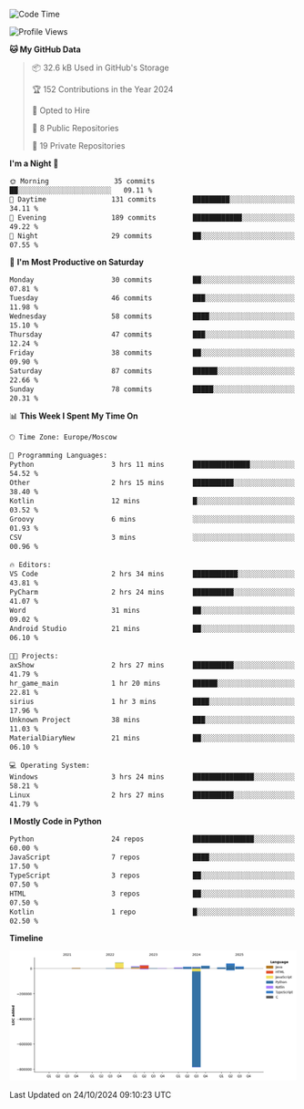 <!--START_SECTION:waka-->
![Code Time](http://img.shields.io/badge/Code%20Time-538%20hrs%205%20mins-blue)

![Profile Views](http://img.shields.io/badge/Profile%20Views-4-blue)

**🐱 My GitHub Data** 

> 📦 32.6 kB Used in GitHub's Storage 
 > 
> 🏆 152 Contributions in the Year 2024
 > 
> 💼 Opted to Hire
 > 
> 📜 8 Public Repositories 
 > 
> 🔑 19 Private Repositories 
 > 
**I'm a Night 🦉** 

```text
🌞 Morning                35 commits          ██░░░░░░░░░░░░░░░░░░░░░░░   09.11 % 
🌆 Daytime                131 commits         █████████░░░░░░░░░░░░░░░░   34.11 % 
🌃 Evening                189 commits         ████████████░░░░░░░░░░░░░   49.22 % 
🌙 Night                  29 commits          ██░░░░░░░░░░░░░░░░░░░░░░░   07.55 % 
```
📅 **I'm Most Productive on Saturday** 

```text
Monday                   30 commits          ██░░░░░░░░░░░░░░░░░░░░░░░   07.81 % 
Tuesday                  46 commits          ███░░░░░░░░░░░░░░░░░░░░░░   11.98 % 
Wednesday                58 commits          ████░░░░░░░░░░░░░░░░░░░░░   15.10 % 
Thursday                 47 commits          ███░░░░░░░░░░░░░░░░░░░░░░   12.24 % 
Friday                   38 commits          ██░░░░░░░░░░░░░░░░░░░░░░░   09.90 % 
Saturday                 87 commits          ██████░░░░░░░░░░░░░░░░░░░   22.66 % 
Sunday                   78 commits          █████░░░░░░░░░░░░░░░░░░░░   20.31 % 
```


📊 **This Week I Spent My Time On** 

```text
🕑︎ Time Zone: Europe/Moscow

💬 Programming Languages: 
Python                   3 hrs 11 mins       ██████████████░░░░░░░░░░░   54.52 % 
Other                    2 hrs 15 mins       ██████████░░░░░░░░░░░░░░░   38.40 % 
Kotlin                   12 mins             █░░░░░░░░░░░░░░░░░░░░░░░░   03.52 % 
Groovy                   6 mins              ░░░░░░░░░░░░░░░░░░░░░░░░░   01.93 % 
CSV                      3 mins              ░░░░░░░░░░░░░░░░░░░░░░░░░   00.96 % 

🔥 Editors: 
VS Code                  2 hrs 34 mins       ███████████░░░░░░░░░░░░░░   43.81 % 
PyCharm                  2 hrs 24 mins       ██████████░░░░░░░░░░░░░░░   41.07 % 
Word                     31 mins             ██░░░░░░░░░░░░░░░░░░░░░░░   09.02 % 
Android Studio           21 mins             ██░░░░░░░░░░░░░░░░░░░░░░░   06.10 % 

🐱‍💻 Projects: 
axShow                   2 hrs 27 mins       ██████████░░░░░░░░░░░░░░░   41.79 % 
hr_game_main             1 hr 20 mins        ██████░░░░░░░░░░░░░░░░░░░   22.81 % 
sirius                   1 hr 3 mins         ████░░░░░░░░░░░░░░░░░░░░░   17.96 % 
Unknown Project          38 mins             ███░░░░░░░░░░░░░░░░░░░░░░   11.03 % 
MaterialDiaryNew         21 mins             ██░░░░░░░░░░░░░░░░░░░░░░░   06.10 % 

💻 Operating System: 
Windows                  3 hrs 24 mins       ███████████████░░░░░░░░░░   58.21 % 
Linux                    2 hrs 27 mins       ██████████░░░░░░░░░░░░░░░   41.79 % 
```

**I Mostly Code in Python** 

```text
Python                   24 repos            ███████████████░░░░░░░░░░   60.00 % 
JavaScript               7 repos             ████░░░░░░░░░░░░░░░░░░░░░   17.50 % 
TypeScript               3 repos             ██░░░░░░░░░░░░░░░░░░░░░░░   07.50 % 
HTML                     3 repos             ██░░░░░░░░░░░░░░░░░░░░░░░   07.50 % 
Kotlin                   1 repo              █░░░░░░░░░░░░░░░░░░░░░░░░   02.50 % 
```



**Timeline**

![Lines of Code chart](https://raw.githubusercontent.com/adlemx/adlemx/main/assets/bar_graph.png)


 Last Updated on 24/10/2024 09:10:23 UTC
<!--END_SECTION:waka-->
